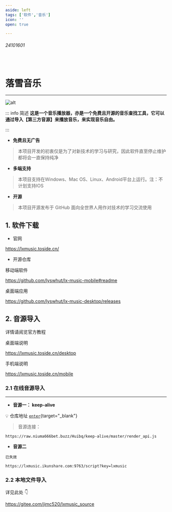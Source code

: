 ```yaml
---
aside: left
tags: ['软件','音乐']
icon: ''
open: true

---
```

 
###### 24101601
 
<br/>
 
# 落雪音乐


---

![alt](/cover/24101601.png)

::: info <Badge type='info'>简述</Badge>
**这是一个音乐播放器，亦是一个免费且开源的音乐查找工具，它可以通过导入【第三方音源】来播放音乐，来实现音乐自由。**

:::

- **免费且无广告**

> 本项目开发的初衷仅是为了对新技术的学习与研究，因此软件直至停止维护都将会一直保持纯净

- **多端支持**

> 本项目支持在Windows、Mac OS、Linux、Android平台上运行。注：不计划支持IOS

- **开源**

> 本项目开源发布于 GitHub 面向全世界人用作对技术的学习交流使用


## 1. 软件下载 

- 官网 

https://lxmusic.toside.cn/

- 开源仓库

<Badge type='tip'>移动端软件</Badge>

https://github.com/lyswhut/lx-music-mobile#readme 

<Badge type='tip'>桌面端应用</Badge>

https://github.com/lyswhut/lx-music-desktop/releases


## 2. 音源导入


详情请阅览官方教程  

<Badge type='tip'>桌面端说明</Badge>

https://lxmusic.toside.cn/desktop


<Badge type='tip'>手机端说明</Badge>

https://lxmusic.toside.cn/mobile

### 2.1 在线音源导入

---

- **音源一： keep-alive**

💡 <Badge type='info'>仓库地址</Badge> [`enter`](https://github.com/Huibq/keep-alive){target="_blank"}  

> 音源连接：   

```text
https://raw.niuma666bet.buzz/Huibq/keep-alive/master/render_api.js
```

- **音源二**

`已失效`

```text
https://lxmusic.ikunshare.com:9763/script?key=lxmusic
```


### 2.2 本地文件导入

详见此处 👇

https://gitee.com/jimc520/lxmusic_source